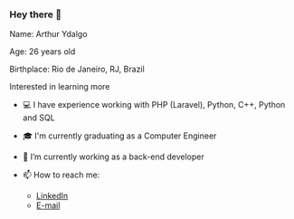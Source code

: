 ### Hey there 👋

Name: Arthur Ydalgo

Age: 26 years old

Birthplace: Rio de Janeiro, RJ, Brazil

Interested in learning more

- 💻 I have experience working with PHP (Laravel), Python, C++, Python and SQL
- 🎓 I'm currently graduating as a Computer Engineer
- 🔭 I’m currently working as a back-end developer

- 📫 How to reach me:
  - [LinkedIn](https://www.linkedin.com/in/arthur-y/)
  - [E-mail](mailto:arthur.aymc@gmail.com)

